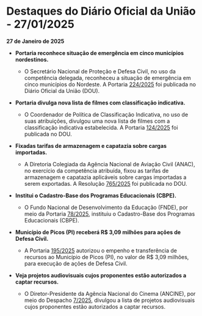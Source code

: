 # Destaques do Diário Oficial da União - 27/01/2025

**27 de Janeiro de 2025**

- **Portaria reconhece situação de emergência em cinco municípios nordestinos.**
  - O Secretário Nacional de Proteção e Defesa Civil, no uso da competência delegada, reconheceu a situação de emergência em cinco municípios do Nordeste. A Portaria [224/2025](https://www.in.gov.br/web/dou/-/portaria-n-224-de-24-de-janeiro-de-2025-608943581) foi publicada no Diário Oficial da União (DOU).

- **Portaria divulga nova lista de filmes com classificação indicativa.**
  - O Coordenador de Política de Classificação Indicativa, no uso de suas atribuições, divulgou uma nova lista de filmes com a classificação indicativa estabelecida. A Portaria [124/2025](https://www.in.gov.br/web/dou/-/portaria-cpcind/senajus/mjsp-n-124-de-24-de-janeiro-de-2025-608972439) foi publicada no DOU.

- **Fixadas tarifas de armazenagem e capatazia sobre cargas importadas.**
  - A Diretoria Colegiada da Agência Nacional de Aviação Civil (ANAC), no exercício da competência atribuída, fixou as tarifas de armazenagem e capatazia aplicáveis sobre cargas importadas a serem exportadas. A Resolução [765/2025](https://www.in.gov.br/web/dou/-/resolucao-n-765-de-23-de-janeiro-de-2025-608958725) foi publicada no DOU.

- **Institui o Cadastro-Base dos Programas Educacionais (CBPE).**
  - O Fundo Nacional de Desenvolvimento da Educação (FNDE), por meio da Portaria [78/2025](https://www.in.gov.br/web/dou/-/portaria-n-78-de-23-de-janeiro-de-2025-608922893), instituiu o Cadastro-Base dos Programas Educacionais (CBPE).

- **Município de Picos (PI) receberá R$ 3,09 milhões para ações de Defesa Civil.**
  - A Portaria [195/2025](https://www.in.gov.br/web/dou/-/portaria-n-195-de-23-de-janeiro-de-2025-608966950) autorizou o empenho e transferência de recursos ao Município de Picos (PI), no valor de R$ 3,09 milhões, para execução de ações de Defesa Civil.

- **Veja projetos audiovisuais cujos proponentes estão autorizados a captar recursos.**
  - O Diretor-Presidente da Agência Nacional do Cinema (ANCINE), por meio do Despacho [7/2025](https://www.in.gov.br/web/dou/-/despacho-n-7-e-de-23-de-janeiro-de-2025-608933846), divulgou a lista de projetos audiovisuais cujos proponentes estão autorizados a captar recursos.